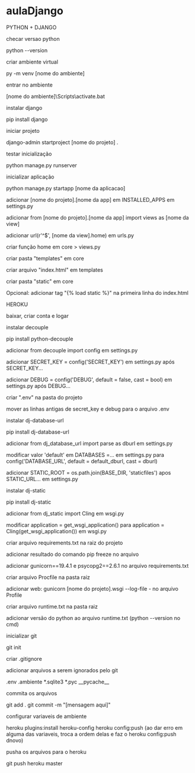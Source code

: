 # aulaDjango

PYTHON + DJANGO

<p>checar versao python</p>
	python --version
<p>criar ambiente virtual</p>
	py -m venv [nome do ambiente]
<p>entrar no ambiente </p>
	[nome do ambiente]\Scripts\activate.bat
<p>instalar django</p>
	pip install django
<p>iniciar projeto</p>
	django-admin startproject [nome do projeto] .
<p>testar inicialização</p>
	python manage.py runserver
<p>inicializar aplicação</p>
	python manage.py startapp [nome da aplicacao]

<p>adicionar [nome do projeto].[nome da app] em INSTALLED_APPS em settings.py<p>
<p>adicionar from [nome do projeto].[nome da app] import views as [nome da view]</p>
<p>adicionar url(r'^$', [nome da view].home) em urls.py</p>
<p>criar função home em core > views.py</p>
<p>criar pasta "templates" em core</p>
<p>criar arquivo "index.html" em templates</p>
<p>criar pasta "static" em core</p>
<p>Opcional:	adicionar tag "{% load static %}" na primeira linha do index.html</p>


HEROKU

<p>baixar, criar conta e logar</p>
<p>instalar decouple</p>
	pip install python-decouple
<p>adicionar from decouple import config em settings.py</p>
<p>adicionar SECRET_KEY = config('SECRET_KEY') em settings.py após SECRET_KEY...</p>
<p>adicionar DEBUG = config('DEBUG', default = false, cast = bool) em settings.py após DEBUG...</p>
<p>criar ".env" na pasta do projeto</p>
<p>mover as linhas antigas de secret_key e debug para o arquivo .env</p>
<p>instalar dj-database-url</p>
	pip install dj-database-url
<p>adicionar from dj_database_url import parse as dburl em settings.py</p>
<p>modificar valor 'default' em DATABASES =... em settings.py para config('DATABASE_URL', default = default_dburl, cast = dburl)</p>
<p>adicionar STATIC_ROOT = os.path.join(BASE_DIR, 'staticfiles') apos STATIC_URL... em settings.py</p>
<p>instalar dj-static</p>
	pip install dj-static
<p>adicionar from dj_static import Cling em wsgi.py</p>
<p>modificar application = get_wsgi_application() para application = Cling(get_wsgi_application()) em wsgi.py</p>
<p>criar arquivo requirements.txt na raiz do projeto</p>
<p>adicionar resultado do comando pip freeze no arquivo</p>
<p>adicionar gunicorn==19.4.1 e psycopg2==2.6.1 no arquivo requirements.txt</p>
<p>criar arquivo Procfile na pasta raiz</p>
<p>adicionar web: gunicorn [nome do projeto].wsgi --log-file - no arquivo Profile</p>
<p>criar arquivo runtime.txt na pasta raiz</p>
<p>adicionar versão do python ao arquivo runtime.txt (python --version no cmd)</p>
<p>inicializar git</p>
	git init
<p>criar .gitignore</p>
<p>adicionar arquivos a serem ignorados pelo git</p>
	.env
	.ambiente
	*.sqlite3
	*.pyc
	__pycache__
<p>commita os arquivos</p>
	git add .
	git commit -m "[mensagem aqui]"
<p>configurar variaveis de ambiente</p>
	heroku plugins:install heroku-config
	heroku config:push
	(ao dar erro em alguma das variaveis, troca a ordem delas e faz o heroku config:push dnovo)
<p>pusha os arquivos para o heroku</p>
	git push heroku master
